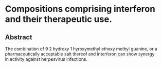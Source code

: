 # Compositions comprising interferon and their therapeutic use.

## Abstract
The combination of 9 2 hydroxy 1 hyroxymethyl ethoxy methyl guanine, or a pharmaceutically acceptable salt thereof and interferon can show synergy in activity against herpesvirus infections.